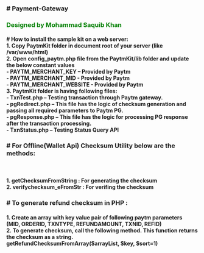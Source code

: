 <h3># Payment-Gateway</h3><h3 style="color:#008000;">Designed by Mohammad Saquib Khan</h3>
<h4># How to install the sample kit on a web server:<br>
 1. Copy PaytmKit folder in document root of your server (like /var/www/html)<br>
 2. Open config_paytm.php file from the PaytmKit/lib folder and update the below constant values<br>
    - PAYTM_MERCHANT_KEY – Provided by Paytm<br>
    - PAYTM_MERCHANT_MID - Provided by Paytm<br>
    - PAYTM_MERCHANT_WEBSITE - Provided by Paytm<br>
 3. PaytmKit folder is having following files:<br>
    - TxnTest.php – Testing transaction through Paytm gateway.<br>
    - pgRedirect.php – This file has the logic of checksum generation and passing all required parameters to Paytm PG.<br> 
    - pgResponse.php – This file has the logic for processing PG response after the transaction        processing.<br>
    - TxnStatus.php – Testing Status Query API<br></h4>

<h3># For Offline(Wallet Api) Checksum Utility below are the methods:</h3><br>
<h4>  1. getChecksumFromString : For generating the checksum<br>
  2. verifychecksum_eFromStr : For verifing the checksum<br></h4>
  
<h3># To generate refund checksum in PHP :</h3>
  <h4>1. Create an array with key value pair of following paytm parameters<br> 
     (MID, ORDERID, TXNTYPE, REFUNDAMOUNT, TXNID, REFID)<br>
  2. To generate checksum, call the following method. This function returns the checksum as a string.<br>
     getRefundChecksumFromArray($arrayList, $key, $sort=1)<br>
</h4>
